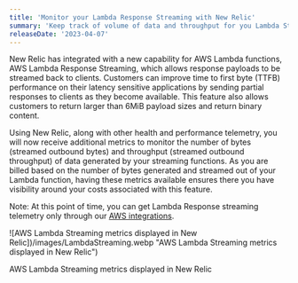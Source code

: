 ```yaml
---
title: 'Monitor your Lambda Response Streaming with New Relic'
summary: 'Keep track of volume of data and throughput for you Lambda Streaming function and prevent unexpected overages '
releaseDate: '2023-04-07'
---
```


New Relic has integrated with a new capability for AWS Lambda functions, AWS Lambda Response Streaming, which allows response payloads to be streamed back to clients. Customers can improve time to first byte (TTFB) performance on their latency sensitive applications by sending partial responses to clients as they become available. This feature also allows customers to return larger than 6MiB payload sizes and return binary content.

Using New Relic, along with other health and performance telemetry, you will now receive additional metrics to monitor the number of bytes (streamed outbound bytes) and throughput (streamed outbound throughput) of data generated by your streaming functions. As you are billed based on the number of bytes generated and streamed out of your Lambda function, having these metrics available ensures there you have visibility around your costs associated with this feature.

Note: At this point of time, you can get Lambda Response streaming telemetry only through our [AWS integrations](https://docs.newrelic.com/docs/infrastructure/amazon-integrations/get-started/introduction-aws-integrations/).

![AWS Lambda Streaming metrics displayed in New Relic])/images/LambdaStreaming.webp "AWS Lambda Streaming metrics displayed in New Relic")

<figcaption>AWS Lambda Streaming metrics displayed in New Relic</figcaption>

